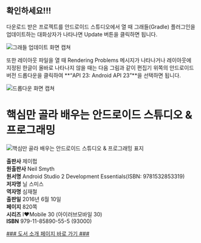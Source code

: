   
## 확인하세요!!!
  
다운로드 받은 프로젝트를 안드로이드 스튜디오에서 열 때 그래들(Gradle) 플러그인을 업데이트하는 대화상자가 나타나면 Update 버튼을 클릭하면 됩니다.  
  
 ![그래들 업데이트 화면 캡쳐](http://cfile28.uf.tistory.com/image/213310475771F3652A040E)
  
또한 레이아웃 파일을 열 때 Rendering Problems 메시지가 나타나거나 레이아웃에 지정된 한글이 올바로 나타나지 않을 때는 다음 그림과 같이 편집기 위쪽의 안드로이드 버전 드롭다운을 클릭하여 **“API 23: Android API 23”**을 선택하면 됩니다.
  
 ![드롭다운 화면 캡쳐](http://cfile7.uf.tistory.com/image/243119475771F3662C0D1F)
  
  
  
# 핵심만 골라 배우는 안드로이드 스튜디오 & 프로그래밍
  
 ![핵심만 골라 배우는 안드로이드 스튜디오 & 프로그래밍 표지](http://image.yes24.com/momo/TopCate816/MidCate008/81575949.jpg)
  
**출판사** 제이펍  
**원출판사** Neil Smyth  
**원서명** Android Studio 2 Development Essentials(ISBN: 9781532853319)  
**저자명** 닐 스미스  
**역자명** 심재철  
**출판일** 2016년 6월 10일  
**페이지** 820쪽  
**시리즈** I♥Mobile 30 (아이러브모바일 30)  
**ISBN** 979-11-85890-55-5 (93000)  

[### 도서 소개 페이지 바로 가기 ###](http://jpub.tistory.com/583)  


